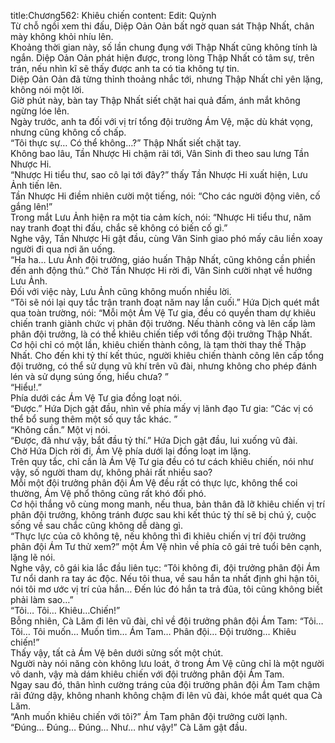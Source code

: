 title:Chương562: Khiêu chiến
content:
Edit: Quỳnh<br>Từ chỗ ngồi xem thi đấu, Diệp Oản Oản bất ngờ quan sát Thập Nhất, chân mày không khỏi nhíu lên.<br>Khoảng thời gian này, số lần chung đụng với Thập Nhất cũng không tính là ngắn. Diệp Oản Oản phát hiện được, trong lòng Thập Nhất có tâm sự, trên trán, nếu nhìn kĩ sẽ thấy được anh ta có tia không tự tin.<br>Diệp Oản Oản đã từng thỉnh thoảng nhắc tới, nhưng Thập Nhất chỉ yên lặng, không nói một lời.<br>Giờ phút này, bàn tay Thập Nhất siết chặt hai quả đấm, ánh mắt không ngừng lóe lên.<br>Ngày trước, anh ta đối với vị trí tổng đội trưởng Ám Vệ, mặc dù khát vọng, nhưng cũng không cố chấp.<br>“Tôi thực sự… Có thể không…?” Thập Nhất siết chặt tay.<br>Không bao lâu, Tần Nhược Hi chậm rãi tới, Vân Sinh đi theo sau lưng Tần Nhược Hi.<br>“Nhược Hi tiểu thư, sao cô lại tới đây?” thấy Tần Nhược Hi xuất hiện, Lưu Ảnh tiến lên.<br>Tần Nhược Hi điềm nhiên cười một tiếng, nói: “Cho các người động viên, cố gắng lên!”<br>Trong mắt Lưu Ảnh hiện ra một tia cảm kích, nói: “Nhược Hi tiểu thư, năm nay tranh đoạt thi đấu, chắc sẽ không có biến cố gì.”<br>Nghe vậy, Tần Nhược Hi gật đầu, cùng Vân Sinh giao phó mấy câu liền xoay người đi qua nơi ăn uống.<br>“Ha ha… Lưu Ảnh đội trưởng, giáo huấn Thập Nhất, cũng không cần phiền đến anh động thủ.” Chờ Tần Nhược Hi rời đi, Vân Sinh cười nhạt về hướng Lưu Ảnh.<br>Đối với việc này, Lưu Ảnh cũng không muốn nhiều lời.<br>“Tôi sẽ nói lại quy tắc trận tranh đoạt năm nay lần cuối.” Hứa Dịch quét mắt qua toàn trường, nói: “Mỗi một Ám Vệ Tư gia, đều có quyền tham dự khiêu chiến tranh giành chức vị phân đội trưởng. Nếu thành công và lên cấp làm phân đội trưởng, là có thể khiêu chiến tiếp với tổng đội trưởng Thập Nhất. Cơ hội chỉ có một lần, khiêu chiến thành công, là tạm thời thay thế Thập Nhất. Cho đến khi tỷ thí kết thúc, người khiêu chiến thành công lên cấp tổng đội trưởng, có thể sử dụng vũ khí trên vũ đài, nhưng không cho phép đánh lén và sử dụng súng ống, hiểu chưa? ”<br>“Hiểu!.”<br>Phía dưới các Ám Vệ Tư gia đồng loạt nói.<br>“Được.” Hứa Dịch gật đầu, nhìn về phía mấy vị lãnh đạo Tư gia: “Các vị có thể bổ sung thêm một số quy tắc khác. ”<br>“Không cần.” Một vị nói.<br>“Được, đã như vậy, bắt đầu tỷ thí.” Hứa Dịch gật đầu, lui xuống vũ đài.<br>Chờ Hứa Dịch rời đi, Ám Vệ phía dưới lại đồng loạt im lặng.<br>Trên quy tắc, chỉ cần là Ám Vệ Tư gia đều có tư cách khiêu chiến, nói như vậy, số người tham dự, không phải rất nhiều sao?<br>Mỗi một đội trưởng phân đội Ám Vệ đều rất có thực lực, không thể coi thường, Ám Vệ phổ thông cũng rất khó đối phó.<br>Cơ hội thắng vô cùng mong manh, nếu thua, bản thân đã lỡ khiêu chiến vị trí phân đội trưởng, không tránh được sau khi kết thúc tỷ thí sẽ bị chú ý, cuộc sống về sau chắc cũng không dễ dàng gì.<br>“Thực lực của cô không tệ, nếu không thì đi khiêu chiến vị trí đội trưởng phân đội Ám Tư thử xem?” một Ám Vệ nhìn về phía cô gái trẻ tuổi bên cạnh, lặng lẽ nói.<br>Nghe vậy, cô gái kia lắc đầu liên tục: “Tôi không đi, đội trưởng phân đội Ám Tư nổi danh ra tay ác độc. Nếu tôi thua, về sau hắn ta nhất định ghi hận tôi, nói tôi mơ ước vị trí của hắn… Đến lúc đó hắn ta trả đũa, tôi cũng không biết phải làm sao…”<br>“Tôi… Tôi… Khiêu…Chiến!”<br>Bỗng nhiên, Cà Lăm đi lên vũ đài, chỉ về đội trưởng phân đội Ám Tam: “Tôi… Tôi… Tôi muốn… Muốn tìm… Ám Tam… Phân đội… Đội trưởng… Khiêu chiến!”<br>Thấy vậy, tất cả Ám Vệ bên dưới sửng sốt một chút.<br>Người này nói năng còn không lưu loát, ở trong Ám Vệ cũng chỉ là một người vô danh, vậy mà dám khiêu chiến với đội trưởng phân đội Ám Tam.<br>Ngay sau đó, thân hình cường tráng của đội trưởng phân đội Ám Tam chậm rãi đứng dậy, không nhanh không chậm đi lên vũ đài, khóe mắt quét qua Cà Lăm.<br>“Anh muốn khiêu chiến với tôi?” Ám Tam phân đội trưởng cười lạnh.<br>“Đúng… Đúng… Đúng… Như… như vậy!” Cà Lăm gật đầu.